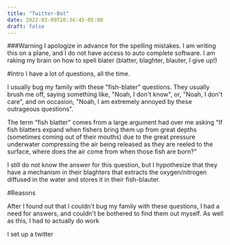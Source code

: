 ```yaml
---
title: "Twitter-Bot"
date: 2022-03-09T20:34:45-05:00
draft: false
---
```

###Warning
I apologize in advance for the spelling mistakes. I am writing this on a plane, and I do not have access to auto complete software. I am raking my brain on how to spell blater (blatter, blaghter, blauter, I give up!)

#Intro
I have a lot of questions, all the time. 

I usually bug my family with these "fish-blater" questions. They usually brush me off, saying something like, "Noah, I don't know", or, "Noah, I don't care", and on occasion, "Noah, I am extremely annoyed by these outrageous questions". 

The term "fish blatter" comes from a large argument had over me asking "If fish blatters expand when fishers bring them up from great depths (sometimes coming out of their mouths) due to the great pressure underwater compressing the air being released as they are reeled to the surface, where does the air come from when those fish are born?"

I still do not know the answer for this question, but I hypothesize that they have a mechanism in their blaghters that extracts the oxygen/nitrogen diffused in the water and stores it in their fish-blauter. 

#Reasons

After I found out that I couldn't bug my family with these questions, I had a need for answers, and couldn't be bothered to find them out myself. As well as this, I had to actually do work 

I set up a twitter



